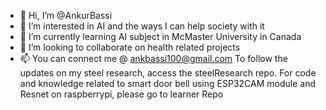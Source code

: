 - 👋 Hi, I’m @AnkurBassi
- 👀 I’m interested in AI and the ways I can help society with it
- 🌱 I’m currently learning AI subject in McMaster University in Canada
- 💞️ I’m looking to collaborate on health related projects
- 📫 You can connect me @ ankbassi100@gmail.com
To follow the updates on my steel research, access the steelResearch repo. For code and knowledge related to smart door bell using ESP32CAM module and Resnet on raspberrypi, please go to learner Repo
<!---
AnkurBassi/AnkurBassi is a ✨ special ✨ repository because its `README.md` (this file) appears on your GitHub profile.
You can click the Preview link to take a look at your changes.
--->
